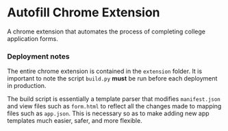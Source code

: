 # Autofill Chrome Extension #

A chrome extension that automates the process of completing college application forms.

### Deployment notes
The entire chrome extension is contained in the `extension` folder. It is
important to note the script `build.py` **must** be run before each deployment in
production.

The build script is essentially a template parser that modifies `manifest.json`
and view files such as `form.html` to reflect all the changes made to mapping files
such as `app.json`. This is necessary so as to make adding new app templates much
easier, safer, and more flexible.
